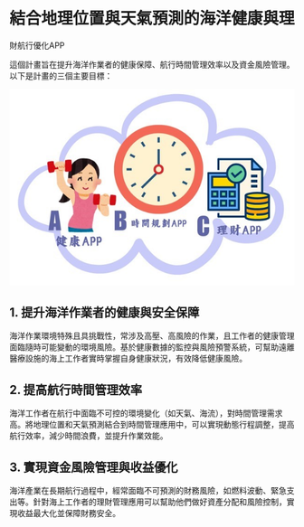 # 結合地理位置與天氣預測的海洋健康與理
財航行優化APP 

這個計畫旨在提升海洋作業者的健康保障、航行時間管理效率以及資金風險管理。以下是計畫的三個主要目標：

![系統情境](./系統情境.jpg)

## 1. 提升海洋作業者的健康與安全保障
海洋作業環境特殊且具挑戰性，常涉及高壓、高風險的作業，且工作者的健康管理面臨隨時可能變動的環境風險。基於健康數據的監控與風險預警系統，可幫助遠離醫療設施的海上工作者實時掌握自身健康狀況，有效降低健康風險。

## 2. 提高航行時間管理效率
海洋工作者在航行中面臨不可控的環境變化（如天氣、海流），對時間管理需求高。將地理位置和天氣預測結合到時間管理應用中，可以實現動態行程調整，提高航行效率，減少時間浪費，並提升作業效能。

## 3. 實現資金風險管理與收益優化
海洋產業在長期航行過程中，經常面臨不可預測的財務風險，如燃料波動、緊急支出等。針對海上工作者的理財管理應用可以幫助他們做好資產分配和風險控制，實現收益最大化並保障財務安全。

